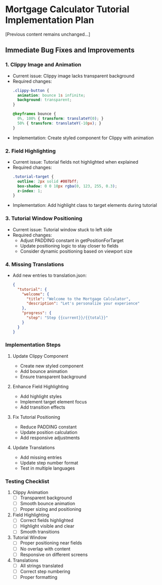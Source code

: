 # Mortgage Calculator Tutorial Implementation Plan

[Previous content remains unchanged...]

## Immediate Bug Fixes and Improvements

### 1. Clippy Image and Animation
- Current issue: Clippy image lacks transparent background
- Required changes:
  ```css
  .clippy-button {
    animation: bounce 1s infinite;
    background: transparent;
  }

  @keyframes bounce {
    0%, 100% { transform: translateY(0); }
    50% { transform: translateY(-10px); }
  }
  ```
- Implementation: Create styled component for Clippy with animation

### 2. Field Highlighting
- Current issue: Tutorial fields not highlighted when explained
- Required changes:
  ```css
  .tutorial-target {
    outline: 2px solid #007bff;
    box-shadow: 0 0 10px rgba(0, 123, 255, 0.3);
    z-index: 1;
  }
  ```
- Implementation: Add highlight class to target elements during tutorial

### 3. Tutorial Window Positioning
- Current issue: Tutorial window stuck to left side
- Required changes:
  - Adjust PADDING constant in getPositionForTarget
  - Update positioning logic to stay closer to fields
  - Consider dynamic positioning based on viewport size

### 4. Missing Translations
- Add new entries to translation.json:
  ```json
  {
    "tutorial": {
      "welcome": {
        "title": "Welcome to the Mortgage Calculator",
        "description": "Let's personalize your experience"
      },
      "progress": {
        "step": "Step {{current}}/{{total}}"
      }
    }
  }
  ```

### Implementation Steps

1. Update Clippy Component
   - Create new styled component
   - Add bounce animation
   - Ensure transparent background

2. Enhance Field Highlighting
   - Add highlight styles
   - Implement target element focus
   - Add transition effects

3. Fix Tutorial Positioning
   - Reduce PADDING constant
   - Update position calculation
   - Add responsive adjustments

4. Update Translations
   - Add missing entries
   - Update step number format
   - Test in multiple languages

### Testing Checklist

1. Clippy Animation
   - [ ] Transparent background
   - [ ] Smooth bounce animation
   - [ ] Proper sizing and positioning

2. Field Highlighting
   - [ ] Correct fields highlighted
   - [ ] Highlight visible and clear
   - [ ] Smooth transitions

3. Tutorial Window
   - [ ] Proper positioning near fields
   - [ ] No overlap with content
   - [ ] Responsive on different screens

4. Translations
   - [ ] All strings translated
   - [ ] Correct step numbering
   - [ ] Proper formatting
